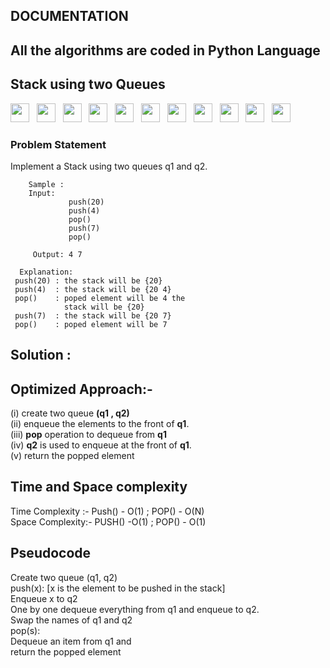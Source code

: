  ## DOCUMENTATION
 
 ## All the algorithms are coded in Python Language
## Stack using two Queues
<img src="https://img.shields.io/badge/-Accolite-red" height="30">&nbsp;&nbsp;
<img src="https://img.shields.io/badge/-Adobe-yellow" height="30">&nbsp;&nbsp;
<img src="https://img.shields.io/badge/-Amazon-orange" height="30">&nbsp;&nbsp;
<img src="https://img.shields.io/badge/-Cisco-blue" height="30">&nbsp;&nbsp;
<img src="https://img.shields.io/badge/-CouponDunia-purple" height="30">&nbsp;&nbsp;
<img src="https://img.shields.io/badge/- D E Shaw -brown" height="30">&nbsp;&nbsp;
<img src="https://img.shields.io/badge/-Grofers-red" height="30">&nbsp;&nbsp;
<img src="https://img.shields.io/badge/-Kritikal Solution-blue" height="30">&nbsp;&nbsp;
<img src="https://img.shields.io/badge/-Oracle-orange" height="30">&nbsp;&nbsp;
<img src="https://img.shields.io/badge/-OYO Rooms-yellow" height="30">&nbsp;&nbsp;
<img src="https://img.shields.io/badge/-Snapdeal-red" height="30">&nbsp;&nbsp;



### Problem Statement
   Implement a Stack using two queues q1 and q2.
          
        Sample :
        Input: 
                 push(20)
                 push(4)
                 pop()
                 push(7)
                 pop()
         
         Output: 4 7
       
      Explanation:
     push(20) : the stack will be {20}
     push(4)  : the stack will be {20 4}
     pop()    : poped element will be 4 the 
                stack will be {20}
     push(7)  : the stack will be {20 7}
     pop()    : poped element will be 7
 
 ## Solution : <br>
  ## Optimized Approach:- <br>
 (i) create two queue **(q1 , q2)** <br>
         (ii) enqueue the elements to the front of **q1**.<br>
         (iii) **pop** operation to dequeue from **q1**  <br>
         (iv) **q2** is used to enqueue at the front of **q1**. <br>
          (v) return the popped element  <br>
    
  ## Time and Space complexity  <br>
 Time Complexity :- Push() - O(1) ; POP() -  O(N) <br>
 Space Complexity:- PUSH() -O(1) ; POP() - O(1)
  
  ##  Pseudocode <br>
   Create two queue (q1, q2) <br>
   push(x): [x is the element to be pushed in the stack] <br>
   Enqueue x to q2 <br>
         One by one dequeue everything from q1 and enqueue to q2. <br>
         Swap the names of q1 and q2 <br>
         pop(s): <br>
        Dequeue an item from q1 and  <br>
         return the popped element <br>
